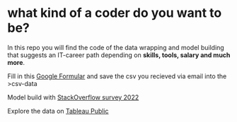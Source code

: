 # what kind of a coder do you want to be?

In this repo you will find the code of the data wrapping and model building that suggests an IT-career path depending on <b>skills, tools, salary and much more</b>.

Fill in this [Google Formular](https://docs.google.com/forms/d/e/1FAIpQLSdo53CFJ-1bDjrQKzy8q9vyhmqBXLrmvyiFJ1Lz45SrNOYYgg/viewform?usp=sf_link) and save the csv you recieved via email into the >csv-data


Model build with [StackOverflow survey 2022](https://insights.stackoverflow.com/survey?_ga=2.7822198.535832738.1670042348-527471563.1670042348)

Explore the data on [Tableau Public](https://public.tableau.com/app/profile/max.b.hm/viz/mid_proj/ProjectSlides)
